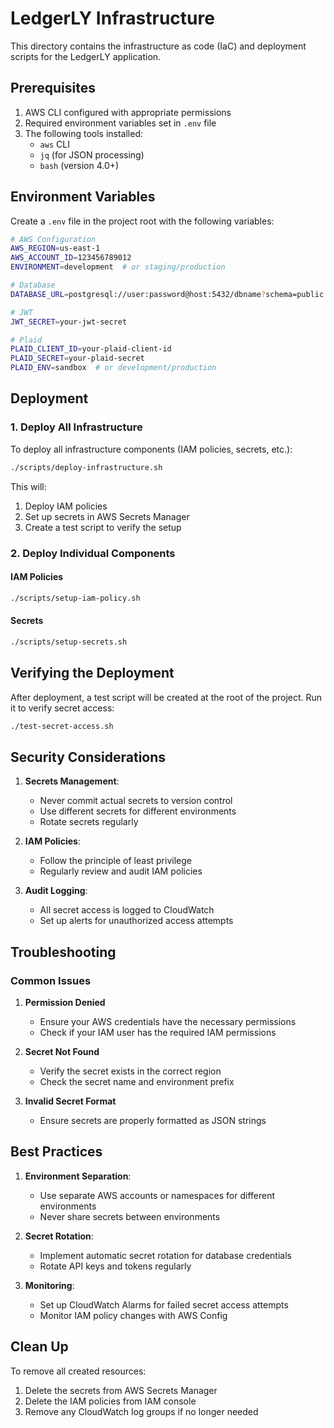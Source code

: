 # LedgerLY Infrastructure

This directory contains the infrastructure as code (IaC) and deployment scripts for the LedgerLY application.

## Prerequisites

1. AWS CLI configured with appropriate permissions
2. Required environment variables set in `.env` file
3. The following tools installed:
   - `aws` CLI
   - `jq` (for JSON processing)
   - `bash` (version 4.0+)

## Environment Variables

Create a `.env` file in the project root with the following variables:

```bash
# AWS Configuration
AWS_REGION=us-east-1
AWS_ACCOUNT_ID=123456789012
ENVIRONMENT=development  # or staging/production

# Database
DATABASE_URL=postgresql://user:password@host:5432/dbname?schema=public

# JWT
JWT_SECRET=your-jwt-secret

# Plaid
PLAID_CLIENT_ID=your-plaid-client-id
PLAID_SECRET=your-plaid-secret
PLAID_ENV=sandbox  # or development/production
```

## Deployment

### 1. Deploy All Infrastructure

To deploy all infrastructure components (IAM policies, secrets, etc.):

```bash
./scripts/deploy-infrastructure.sh
```

This will:
1. Deploy IAM policies
2. Set up secrets in AWS Secrets Manager
3. Create a test script to verify the setup

### 2. Deploy Individual Components

#### IAM Policies

```bash
./scripts/setup-iam-policy.sh
```

#### Secrets

```bash
./scripts/setup-secrets.sh
```

## Verifying the Deployment

After deployment, a test script will be created at the root of the project. Run it to verify secret access:

```bash
./test-secret-access.sh
```

## Security Considerations

1. **Secrets Management**:
   - Never commit actual secrets to version control
   - Use different secrets for different environments
   - Rotate secrets regularly

2. **IAM Policies**:
   - Follow the principle of least privilege
   - Regularly review and audit IAM policies

3. **Audit Logging**:
   - All secret access is logged to CloudWatch
   - Set up alerts for unauthorized access attempts

## Troubleshooting

### Common Issues

1. **Permission Denied**
   - Ensure your AWS credentials have the necessary permissions
   - Check if your IAM user has the required IAM permissions

2. **Secret Not Found**
   - Verify the secret exists in the correct region
   - Check the secret name and environment prefix

3. **Invalid Secret Format**
   - Ensure secrets are properly formatted as JSON strings

## Best Practices

1. **Environment Separation**:
   - Use separate AWS accounts or namespaces for different environments
   - Never share secrets between environments

2. **Secret Rotation**:
   - Implement automatic secret rotation for database credentials
   - Rotate API keys and tokens regularly

3. **Monitoring**:
   - Set up CloudWatch Alarms for failed secret access attempts
   - Monitor IAM policy changes with AWS Config

## Clean Up

To remove all created resources:

1. Delete the secrets from AWS Secrets Manager
2. Delete the IAM policies from IAM console
3. Remove any CloudWatch log groups if no longer needed
